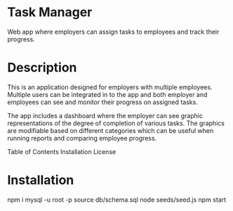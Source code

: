 # Task Manager

Web app where employers can assign tasks to employees and track their progress.

# Description

This is an application designed for employers with multiple employees. Multiple users can be integrated in to the app and both employer and employees can see and monitor their progress on assigned tasks.

The app includes a dashboard where the employer can see graphic representations of the degree of completion of various tasks. The graphics are modifiable based on different categories which can be useful when running reports and comparing employee progress.

Table of Contents
Installation
License

# Installation

npm i
mysql -u root -p
source db/schema.sql
node seeds/seed.js
npm start
